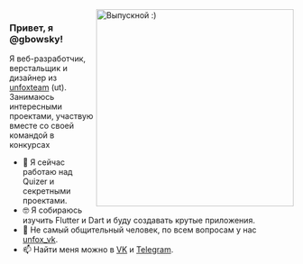 <img align="right" src="https://sun9-6.userapi.com/c850732/v850732067/157331/CxqyBoLt-K8.jpg" alt="Выпускной :)" width=350px height=350px/>

### Привет, я @gbowsky!

Я веб-разработчик, верстальщик и дизайнер  из [unfoxteam](https://unfox.team) (ut). Занимаюсь интересными проектами, участвую вместе со своей командой в конкурсах

- 📱  Я сейчас работаю над Quizer и секретными проектами.
- 🤓  Я собираюсь изучить Flutter и Dart и буду создавать крутые приложения.
- 💬  Не самый общительный человек, по всем вопросам у нас [unfox_vk](https://vk.com/unfox_vk).
- 📫  Найти меня можно в [VK](https://vk.com/gbowsky) и [Telegram](https://t.me/gbowsky).

